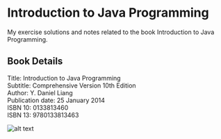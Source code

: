 # Introduction to Java Programming #
My exercise solutions and notes related to the book Introduction to Java Programming.

## Book Details ##
Title: Introduction to Java Programming  
Subtitle: Comprehensive Version 10th Edition  
Author: Y. Daniel Liang  
Publication date: 25 January 2014  
ISBN 10: 0133813460  
ISBN 13: 9780133813463  

![alt text](http://www.cs.armstrong.edu/liang/image/intro10eComprehensive.jpg "Book cover")  
